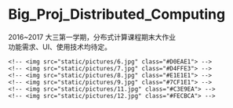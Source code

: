 # Big_Proj_Distributed_Computing
2016~2017 大三第一学期，分布式计算课程期末大作业    
功能需求、UI、使用技术均待定。


	<!-- <img src="static/pictures/6.jpg" class="#D0EAE1"> -->
	<!-- <img src="static/pictures/7.jpg" class="#D4FFE3"> -->
	<!-- <img src="static/pictures/8.jpg" class="#E1E1E1"> -->
	<!-- <img src="static/pictures/9.jpg" class="#7CF1E1"> -->
	<!-- <img src="static/pictures/11.jpg" class="#C3E9EA"> -->
	<!-- <img src="static/pictures/12.jpg" class="#FECBCA"> -->
